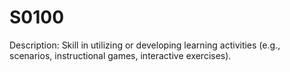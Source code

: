 # S0100
Description: Skill in utilizing or developing learning activities (e.g., scenarios, instructional games, interactive exercises). 
